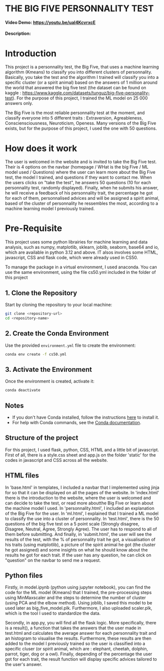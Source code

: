 # THE BIG FIVE PERSONNALITY TEST
#### Video Demo: https://youtu.be/ual4KcvrxcE
#### Description:

# Introduction #
This project is a personnality test, the Big Five, that uses a machine learning algorithm (Kmeans) to classify you into different clusters of personnality. Basically, you take the test and the algorithm I trained will classify you into a specific cluster (or a spirit animal) based on the answers of 1 million around the world that answered the big five test (the dataset can be found on kaggle : https://www.kaggle.com/datasets/tunguz/big-five-personality-test). For the purpose of this project, I trained the ML model on 25 000 answers only.

The Big Five is the most reliable personnality test at the moment, and classify everyone into 5 different traits : Extraversion, Agreableness, Consciensciousness, Neuroticism, Openess. Many versions of the Big Five exists, but for the purpose of this project, I used the one with 50 questions. 

# How does it work #
The user is welcomed in the website and is invited to take the Big Five test. Their is 4 options on the navbar (homepage / WHat is the big Five / ML model used / Questions) where the user can learn more about the Big Five test, the model I trained, and questions if they want to contact me. When the users clicks on "take the test", he answers 50 questions (10 for each personnality test, randomly displayed). Finally, when he submits his answer, he will receive a feedback of his personnality trait, the percentage he got for each of them, personnalised advices and will be assigned a spirit animal, based of the cluster of personnality he ressembles the most, according to a machine learning model I previously trained.

# Pre-Requisite #
This project uses some python librairies for machine learning and data analysis, such as numpy, matplotlib, sklearn, joblib, seaborn, base64 and io, which are available in python 3.12 and above. IT alsos involves some HTML, javascript, CSS and flask code, which were already used in CS50.

To manage the package in a virtual environment, I used anaconda. You can use the same environment, using the file cs50.yml included in the folder of this project

## 1. Clone the Repository ##
Start by cloning the repository to your local machine:
```bash
git clone <repository-url>
cd <repository-name>
```

## 2. Create the Conda Environment ##
Use the provided `environment.yml` file to create the environment:
```bash
conda env create -f cs50.yml
```

## 3. Activate the Environment ##
Once the environment is created, activate it:
```bash
conda deactivate
```

## Notes ##

- If you don't have Conda installed, follow the instructions [here](https://docs.conda.io/projects/conda/en/latest/user-guide/install/index.html) to install it.
- For help with Conda commands, see the [Conda documentation](https://docs.conda.io/projects/conda/en/latest/commands.html).


## Structure of the project
For this project, I used flask, python, CSS, HTML and a little bit of javascript. First of all, there is a style.css sheet and app.js on the folder 'static' for the codes in javascript and CSS across all the website.

## HTML files 
In 'base.html' in templates, I included a navbar that I implemented using jinja for so that it can be displayed on all the pages of the website. In 'index.html' there is the introduction to the website, where the user is welcomed and can decide to take the test, or read more aboutthe Big Five or learn about the machine model I used. In 'personnality.html', I included an explanation of the Big Five for the user. In 'ml.html', I explained that I trained a ML model to classify the use into a cluster of personnality.
In 'test.html', there is the 50 questions of the big five test on a 5 point scale (Strongly disagree, Disagree, Neutral, Agree, Strongly Agree). The user has to respond to all of them before submitting. And finally, in 'submit.html', the user will see the results of the test, with the % of personnality trait he got, a visualisation of his traits (using matplotlib), a picture of the spirit animal he got (the cluster he got assigned) and some insights on what he should know about the results he got for each trait. If the user has any question, he can click on "question" on the navbar to send me a request.

## Python files ##
Firstly, in model.ipynb (python using jupyter notebook), you can find the code for the ML model (Kmeans) that I trained, the pre-processing steps using MinMaxscaler and the steps to determine the number of cluster (using PCA and the elbow method). Using joblib, I saved this model to be used later as big_five_model.plk. Furthermore, I also uploaded scaler.plk, which is the tool I used to standardize the data.

Secondly, in app.py, you will find all the flask logic. More specifically, there is a result(), a function that takes the answers that the user made in test.html and calculates the average answer for each personnality trait and an histogram to visualise the results. Furthermore, these results are then added to the model I previously trained so the user is classified into a specific cluser (or spirit animal, which are : elephant, cheetah, dolphin, parrot, tiger, dog or a owl). Finally, depending of the percentage the user got for each trait, the result function will display specific advices tailored to the user's answer.








